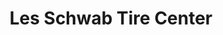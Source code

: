 ---
title: "Les Schwab Tire Center"
url: /portland/les-schwab-tire-center-northeast-broadway/
shop: tyres
---
